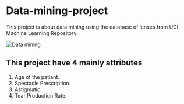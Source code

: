# Data-mining-project
This project is about data mining using the database of lenses from UCI Machine Learning Repository.

![Data mining](https://sutilweb.com/wp-content/uploads/2021/12/Mineria-de-datos.jpg "Data Mining")

## This project have 4 mainly attributes

1. Age of the patient.
2. Spectacle Prescription.
3. Astigmatic.
4. Tear Production Rate.
